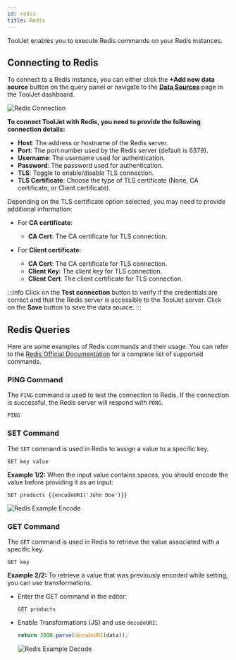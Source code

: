```yaml
---
id: redis
title: Redis
---
```


ToolJet enables you to execute Redis commands on your Redis instances.

## Connecting to Redis

To connect to a Redis instance, you can either click the **+Add new data source** button on the query panel or navigate to the **[Data Sources](/docs/data-sources/overview)** page in the ToolJet dashboard.

<div style={{textAlign: 'center'}}>
<img className="screenshot-full" src="/img/datasource-reference/redis/connect-v2.png" alt="Redis Connection" />
</div>

**To connect ToolJet with Redis, you need to provide the following connection details:**

- **Host**: The address or hostname of the Redis server.
- **Port**: The port number used by the Redis server (default is 6379).
- **Username**: The username used for authentication.
- **Password**: The password used for authentication.
- **TLS**: Toggle to enable/disable TLS connection.
- **TLS Certificate**: Choose the type of TLS certificate (None, CA certificate, or Client certificate).

Depending on the TLS certificate option selected, you may need to provide additional information:

- For **CA certificate**:
  - **CA Cert**: The CA certificate for TLS connection.

- For **Client certificate**:
  - **CA Cert**: The CA certificate for TLS connection.
  - **Client Key**: The client key for TLS connection.
  - **Client Cert**: The client certificate for TLS connection.

:::info
Click on the **Test connection** button to verify if the credentials are correct and that the Redis server is accessible to the ToolJet server. Click on the **Save** button to save the data source.
:::

## Redis Queries

Here are some examples of Redis commands and their usage. You can refer to the [Redis Official Documentation](https://redis.io/commands) for a complete list of supported commands.

### PING Command

The `PING` command is used to test the connection to Redis. If the connection is successful, the Redis server will respond with `PONG`.

```shell
PING
```

### SET Command

The `SET` command is used in Redis to assign a value to a specific key.

```shell
SET key value
```

**Example 1/2:**
When the input value contains spaces, you should encode the value before providing it as an input:

```shell
SET products {{encodeURI('John Doe')}}
```

<div style={{textAlign: 'center'}}>

<img className="screenshot-full" src="/img/datasource-reference/redis/encode-v2.png" alt="Redis Example Encode" />

</div>

### GET Command

The `GET` command is used in Redis to retrieve the value associated with a specific key.

```shell
GET key
```

**Example 2/2:**
To retrieve a value that was previously encoded while setting, you can use transformations.

- Enter the GET command in the editor:
  ```shell
  GET products
  ```

- Enable Transformations (JS) and use `decodeURI`:
  ```js
  return JSON.parse(decodeURI(data));
  ```

  <div style={{textAlign: 'center'}}>

  <img className="screenshot-full" src="/img/datasource-reference/redis/decode-v2.png" alt="Redis Example Decode" />

  </div>